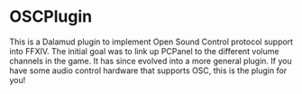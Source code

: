 # OSCPlugin
This is a Dalamud plugin to implement Open Sound Control protocol support into FFXIV. The initial goal was to link up PCPanel to the different volume channels in the game. It has since evolved into a more general plugin. If you have some audio control hardware that supports OSC, this is the plugin for you!
